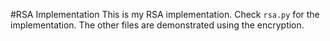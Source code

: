 #RSA Implementation
This is my RSA implementation. Check `rsa.py` for the implementation. The other files are demonstrated using the encryption.

